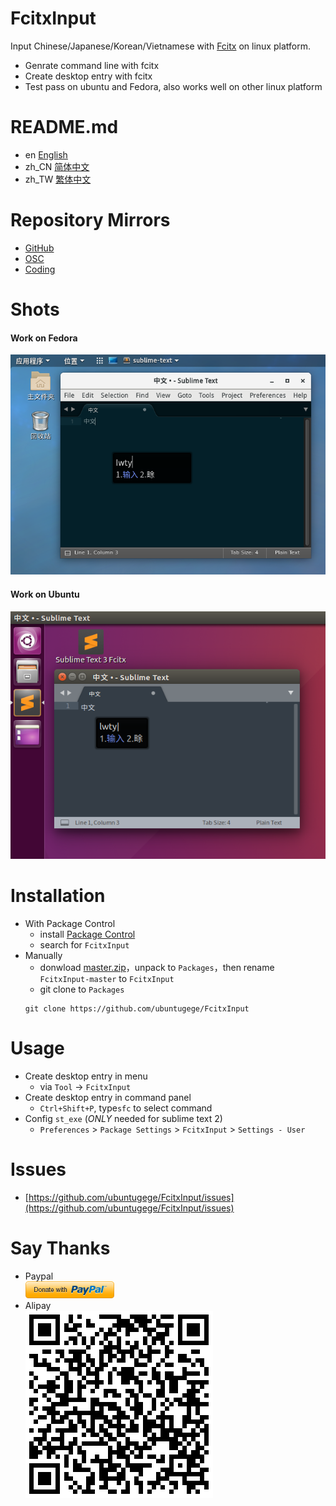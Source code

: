 # FcitxInput
Input Chinese/Japanese/Korean/Vietnamese with [Fcitx](https://fcitx-im.org) on linux platform.

- Genrate command line with fcitx
- Create desktop entry with fcitx
- Test pass on ubuntu and Fedora, also works well on other linux platform

# README.md
- en [English](README.md)
- zh_CN [简体中文](readme/README.zh_CN.md)
- zh_TW [繁体中文](readme/README.zh_TW.md)

# Repository Mirrors
- [GitHub](https://github.com/ubuntugege/FcitxInput)
- [OSC](https://gitee.com/ubuntugege/FcitxInput)
- [Coding](https://coding.net/ubuntugege/FcitxInput)

# Shots
#### Work on Fedora
![Work on OS X](https://raw.githubusercontent.com/ubuntugege/FcitxInput/shots/shots/sublime_fcitx_fedora.png)
#### Work on Ubuntu
![Work on Ubuntu](https://raw.githubusercontent.com/ubuntugege/FcitxInput/shots/shots/sublime_fcitx_ubuntu.png)

# Installation
- With Package Control
	- install [Package Control](https://packagecontrol.io/installation)
	- search for `FcitxInput`
- Manually
	- donwload [master.zip](https://github.com/ubuntugege/FcitxInput/archive/master.zip)，unpack to `Packages`，then rename `FcitxInput-master` to `FcitxInput`
	- git clone to `Packages`
	```
	git clone https://github.com/ubuntugege/FcitxInput
	```

# Usage
- Create desktop entry in menu
	- via `Tool` -> `FcitxInput`
- Create desktop entry in command panel
	- `Ctrl+Shift+P`, type`sfc` to select command
- Config `st_exe` (*ONLY* needed for sublime text 2)
	- `Preferences` > `Package Settings` > `FcitxInput` > `Settings - User`

# Issues
- [https://github.com/ubuntugege/FcitxInput/issues](https://github.com/ubuntugege/FcitxInput/issues)

# Say Thanks
- Paypal
	<br> [![Donate via Paypal](https://raw.githubusercontent.com/ubuntugege/FcitxInput/shots/shots/donate_via_paypal.png)](https://www.paypal.com/cgi-bin/webscr?cmd=_s-xclick&hosted_button_id=YL6ZR7Q4WGSQ4)
- Alipay
	<br> ![Donate via Alipay](https://raw.githubusercontent.com/ubuntugege/FcitxInput/shots/shots/donate_via_alipay.png)
